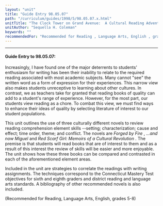 ```yaml
---
layout: "unit"
title: "Guide Entry 98.05.07"
path: "/curriculum/guides/1998/5/98.05.07.x.html"
unitTitle: "The Clock Tower on Grand Avenue:  A Cultural Reading Adventure"
unitAuthor: "Sequella H. Coleman"
keywords: ""
recommendedFor: "Recommended for Reading , Language Arts, English , grades 5-8"
---
```

<body>
<hr/>
<h4>
Guide Entry to 98.05.07:
</h4>
<p>Increasingly, I have found one of the major deterrents to students' enthusiasm for writing has been their inability to relate to the required reading associated with most academic subjects.  Many cannot "see" the written word as a form of expression for their experiences.  This narrow view also makes students unreceptive to learning about other cultures.  In contrast, we as teachers take for granted that reading books of quality can add to a student's range of experience.  However, for the most part, our students view reading as a chore.  To combat this view, we must find ways to enhance their ideas of quality by selecting literature of interest to our student populations.</p>
<p>
This unit outlines the use of three culturally different novels to review reading comprehension element skills --setting; characterization; cause and effect; time order, theme; and conflict.  The novels are
<i>
Forged by Fire
</i>
,
<i>
...and now Miguel
</i>
and
<i>
Red Scarf Girl: Memoirs of a Cultural Revolution
</i>
.  The premise is that students will read books that are of interest to them and as a result of this interest the review of skills will be easier and more enjoyable.  The unit shows how these three books can be compared and contrasted in each of the aforementioned element areas.
</p>
<p>
Included in the unit are strategies to correlate the readings with writing assignments.  The techniques correspond to the Connecticut Mastery Test objectives for sixth and eighth graders and district reading and language arts standards.  A bibliography of other recommended novels is also included.
</p>
<p>
(Recommended for Reading, Language Arts, English, grades 5-8)
</p>
</body>

